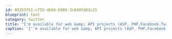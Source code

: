 ```yaml
---
id: 89353f51-c755-4b68-b906-3c0497d03c25
blueprint: text
category: twitter
title: "I'm available for web &amp; API projects (ASP, PHP,Facebook,Twilio, etc) projects starting Jan 16. portfolio/contact: bit.ly/zNfkKK"
caption: 'I''m available for web &amp; API projects (ASP, PHP,Facebook,Twilio, etc) projects starting Jan 16. portfolio/contact: <a href="http://bit.ly/zNfkKK" title="http://bit.ly/zNfkKK" class="link link_untco">bit.ly/zNfkKK</a>'
---
```

